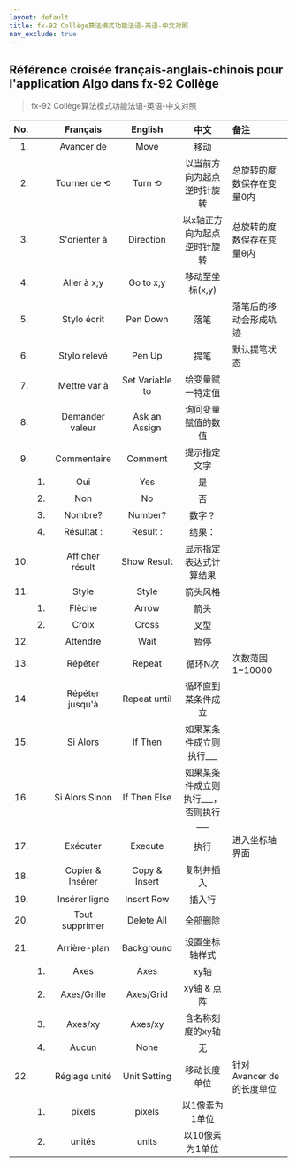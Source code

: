 ```yaml
---
layout: default
title: fx-92 Collège算法模式功能法语-英语-中文对照
nav_exclude: true
---
```


## Référence croisée français-anglais-chinois pour l'application Algo dans fx-92 Collège
>fx-92 Collège算法模式功能法语-英语-中文对照

| No. || Français | English | 中文 | 备注 |
| ---: | :--- | :---: | :---: | :---: | :--- |
| 1. || Avancer de | Move | 移动 |
| 2. || Tourner de ⟲ | Turn ⟲ | 以当前方向为起点逆时针旋转 | 总旋转的度数保存在变量θ内 |
| 3. || S'orienter à | Direction | 以x轴正方向为起点逆时针旋转 | 总旋转的度数保存在变量θ内 |
| 4. || Aller à x;y | Go to x;y | 移动至坐标(x,y) |
| 5. || Stylo écrit | Pen Down | 落笔 | 落笔后的移动会形成轨迹 |
| 6. || Stylo relevé | Pen Up | 提笔 | 默认提笔状态 |
| 7. || Mettre var à | Set Variable to | 给变量赋一特定值 |
| 8. || Demander valeur | Ask an Assign | 询问变量赋值的数值 |
| 9. || Commentaire | Comment | 提示指定文字 |
|| 1. | Oui | Yes | 是 |
|| 2. | Non | No | 否 |
|| 3. | Nombre? | Number? | 数字？ |
|| 4. | Résultat : | Result : | 结果： |
| 10. || Afficher résult | Show Result | 显示指定表达式计算结果 |
| 11. || Style | Style | 箭头风格 |
|| 1. | Flèche | Arrow | 箭头 |
|| 2. | Croix | Cross | 叉型 |
| 12. || Attendre | Wait | 暂停 |
| 13. || Répéter | Repeat | 循环N次 | 次数范围1~10000 |
| 14. || Répéter jusqu'à | Repeat until | 循环直到某条件成立 |
| 15. || Si Alors | If Then | 如果某条件成立则执行___ |
| 16. || Si Alors Sinon | If Then Else | 如果某条件成立则执行___，否则执行___ |
| 17. || Exécuter | Execute | 执行 | 进入坐标轴界面 |
| 18. || Copier & Insérer | Copy & Insert | 复制并插入 |
| 19. || Insérer ligne | Insert Row | 插入行 |
| 20. || Tout supprimer | Delete All | 全部删除 |
| 21. || Arrière-plan | Background | 设置坐标轴样式 |
|| 1. | Axes | Axes | xy轴 |
|| 2. | Axes/Grille | Axes/Grid | xy轴 & 点阵 |
|| 3. | Axes/xy | Axes/xy | 含名称刻度的xy轴 |
|| 4. | Aucun | None | 无 |
| 22. || Réglage unité | Unit Setting | 移动长度单位 | 针对Avancer de的长度单位 |
|| 1. | pixels | pixels | 以1像素为1单位 |
|| 2. | unités | units | 以10像素为1单位 |